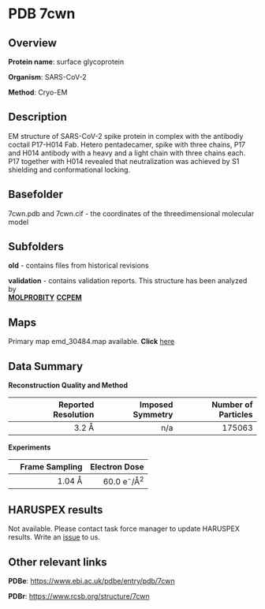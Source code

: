 # PDB 7cwn

## Overview

**Protein name**: surface glycoprotein

**Organism**: SARS-CoV-2

**Method**: Cryo-EM

## Description

EM structure of SARS-CoV-2 spike protein in complex with the antibodiy coctail P17-H014 Fab. Hetero pentadecamer, spike with three chains, P17 and H014 antibody with a heavy and a light chain with three chains each. P17 together with H014 revealed that neutralization was achieved by S1 shielding and conformational locking.

## Basefolder

7cwn.pdb and 7cwn.cif - the coordinates of the threedimensional molecular model

## Subfolders



**old** - contains files from historical revisions

**validation** - contains validation reports. This structure has been analyzed by <br>  [**MOLPROBITY**](https://github.com/thorn-lab/coronavirus_structural_task_force/tree/master/pdb/surface_glycoprotein/SARS-CoV-2/7cwn/validation/molprobity)   [**CCPEM**](https://github.com/thorn-lab/coronavirus_structural_task_force/tree/master/pdb/surface_glycoprotein/SARS-CoV-2/7cwn/validation/ccpem-validation)



## Maps

Primary map emd_30484.map available. **Click** [here](http://ftp.wwpdb.org/pub/emdb/structures/EMD-30484/map/) 

## Data Summary
**Reconstruction Quality and Method**

|   | Reported Resolution | Imposed Symmetry | Number of Particles |
|---|-------------:|----------------:|--------------:|
|   |3.2 Å|n/a|175063|

**Experiments**

|   | Frame Sampling | Electron Dose |
|---|-------------:|----------------:|
|   |1.04 Å|60.0 e<sup>-</sup>/Å<sup>2</sup>|

## HARUSPEX results

Not available. Please contact task force manager to update HARUSPEX results. Write an [issue](https://github.com/thorn-lab/coronavirus_structural_task_force/issues) to us.

## Other relevant links 
**PDBe**:  https://www.ebi.ac.uk/pdbe/entry/pdb/7cwn
 
**PDBr**: https://www.rcsb.org/structure/7cwn 
